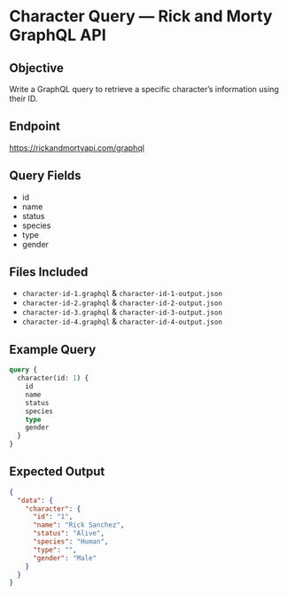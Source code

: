 # Character Query — Rick and Morty GraphQL API

## Objective
Write a GraphQL query to retrieve a specific character’s information using their ID.

## Endpoint
https://rickandmortyapi.com/graphql

## Query Fields
- id
- name
- status
- species
- type
- gender

## Files Included
- `character-id-1.graphql` & `character-id-1-output.json`
- `character-id-2.graphql` & `character-id-2-output.json`
- `character-id-3.graphql` & `character-id-3-output.json`
- `character-id-4.graphql` & `character-id-4-output.json`

## Example Query
```graphql
query {
  character(id: 1) {
    id
    name
    status
    species
    type
    gender
  }
}
```

## Expected Output
```json
{
  "data": {
    "character": {
      "id": "1",
      "name": "Rick Sanchez",
      "status": "Alive",
      "species": "Human",
      "type": "",
      "gender": "Male"
    }
  }
}
```
